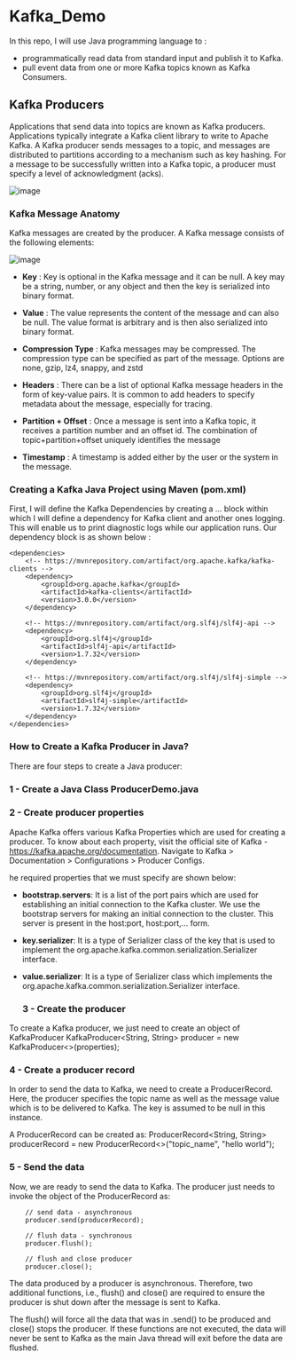 # Kafka_Demo

In this repo, I will use Java programming language to :
  - programmatically read data from standard input and publish it to Kafka.
  - pull event data from one or more Kafka topics known as Kafka Consumers.

## Kafka Producers

Applications that send data into topics are known as Kafka producers. Applications typically integrate a Kafka client library to write to Apache Kafka.
A Kafka producer sends messages to a topic, and messages are distributed to partitions according to a mechanism such as key hashing.
For a message to be successfully written into a Kafka topic, a producer must specify a level of acknowledgment (acks).

![image](https://user-images.githubusercontent.com/68516240/195882706-7b93e1c7-0fa6-4e55-9992-80099e912c2a.png)

### Kafka Message Anatomy

Kafka messages are created by the producer. A Kafka message consists of the following elements:

![image](https://user-images.githubusercontent.com/68516240/195883070-3215f41c-ee6e-449a-a62a-86d1ce39e649.png)

- **Key** : Key is optional in the Kafka message and it can be null. A key may be a string, number, or any object and then the key is serialized into binary format.

- **Value** : The value represents the content of the message and can also be null. The value format is arbitrary and is then also serialized into binary format.

- **Compression Type** : Kafka messages may be compressed. The compression type can be specified as part of the message. Options are none, gzip, lz4, snappy, and zstd

- **Headers** : There can be a list of optional Kafka message headers in the form of key-value pairs. It is common to add headers to specify metadata about the message, especially for tracing.

- **Partition + Offset** : Once a message is sent into a Kafka topic, it receives a partition number and an offset id. The combination of topic+partition+offset uniquely identifies the message

- **Timestamp** : A timestamp is added either by the user or the system in the message.






### Creating a Kafka Java Project using Maven (pom.xml)


First, I will define the Kafka Dependencies by creating a <dependencies>...</dependencies> block within which I will define a dependency for Kafka client and another ones logging. This will enable us to print diagnostic logs while our application runs. Our dependency block is as shown below : 

    <dependencies>
        <!-- https://mvnrepository.com/artifact/org.apache.kafka/kafka-clients -->
        <dependency>
            <groupId>org.apache.kafka</groupId>
            <artifactId>kafka-clients</artifactId>
            <version>3.0.0</version>
        </dependency>

        <!-- https://mvnrepository.com/artifact/org.slf4j/slf4j-api -->
        <dependency>
            <groupId>org.slf4j</groupId>
            <artifactId>slf4j-api</artifactId>
            <version>1.7.32</version>
        </dependency>

        <!-- https://mvnrepository.com/artifact/org.slf4j/slf4j-simple -->
        <dependency>
            <groupId>org.slf4j</groupId>
            <artifactId>slf4j-simple</artifactId>
            <version>1.7.32</version>
        </dependency>
    </dependencies>


### How to Create a Kafka Producer in Java?

There are four steps to create a Java producer:

 ### 1 - Create a Java Class ProducerDemo.java
 
 ### 2 - Create producer properties

Apache Kafka offers various Kafka Properties which are used for creating a producer. To know about each property, visit the official site of Kafka - https://kafka.apache.org/documentation. Navigate to Kafka > Documentation > Configurations > Producer Configs.

he required properties that we must specify are shown below:

- **bootstrap.servers**: It is a list of the port pairs which are used for establishing an initial connection to the Kafka cluster. We use the bootstrap servers for making an initial connection to the cluster. This server is present in the host:port, host:port,... form.

- **key.serializer**: It is a type of Serializer class of the key that is used to implement the org.apache.kafka.common.serialization.Serializer interface.

- **value.serializer**: It is a type of Serializer class which implements the org.apache.kafka.common.serialization.Serializer interface.




  ### 3 - Create the producer
 
To create a Kafka producer, we just need to create an object of KafkaProducer
        KafkaProducer<String, String> producer = new KafkaProducer<>(properties);
  
  
  
  ### 4 - Create a producer record
 
 In order to send the data to Kafka, we need to create a ProducerRecord. Here, the producer specifies the topic name as well as the message value which is to be delivered to Kafka. The key is assumed to be null in this instance.

A ProducerRecord can be created as:
        ProducerRecord<String, String> producerRecord =
                new ProducerRecord<>("topic_name", "hello world");
          
          
          
          
                
  ### 5 - Send the data

Now, we are ready to send the data to Kafka. The producer just needs to invoke the object of the ProducerRecord as:

        // send data - asynchronous
        producer.send(producerRecord);

        // flush data - synchronous
        producer.flush();
        
        // flush and close producer
        producer.close();
        
  The data produced by a producer is asynchronous. Therefore, two additional functions, i.e., flush() and close() are required to ensure the producer is shut down after the message is sent to Kafka.

The flush() will force all the data that was in .send() to be produced and close() stops the producer. If these functions are not executed, the data will never be sent to Kafka as the main Java thread will exit before the data are flushed.
